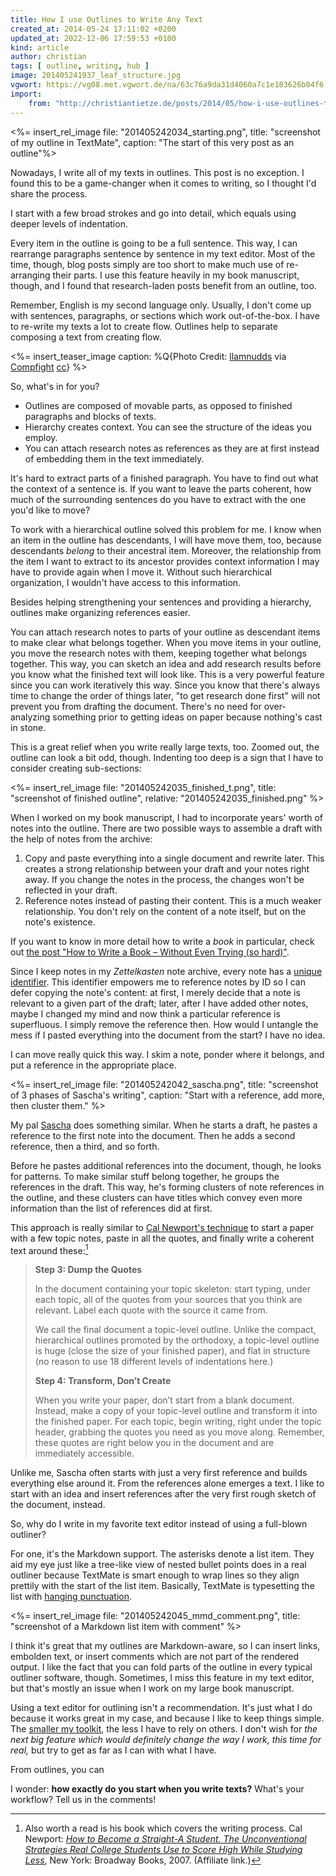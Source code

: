```yaml
---
title: How I use Outlines to Write Any Text
created_at: 2014-05-24 17:11:02 +0200
updated_at: 2022-12-06 17:59:53 +0100
kind: article
author: christian
tags: [ outline, writing, hub ]
image: 201405241937_leaf_structure.jpg
vgwort: https://vg08.met.vgwort.de/na/63c76a9da31d4060a7c1e183626b04f6
import:
    from: "http://christiantietze.de/posts/2014/05/how-i-use-outlines-to-write-any-text/"
---
```


<%= insert_rel_image file: "201405242034_starting.png", title: "screenshot of my outline in TextMate", caption: "The start of this very post as an outline"%>

Nowadays, I write all of my texts in outlines. This post is no exception. I found this to be a game-changer when it comes to writing, so I thought I'd share the process.

I start with a few broad strokes and go into detail, which equals using deeper levels of indentation.

Every item in the outline is going to be a full sentence. This way, I can rearrange paragraphs sentence by sentence in my text editor. Most of the time, though, blog posts simply are too short to make much use of re-arranging their parts. I use this feature heavily in my book manuscript, though, and I found that research-laden posts benefit from an outline, too.

Remember, English is my second language only. Usually, I don't come up with sentences, paragraphs, or sections which work out-of-the-box. I have to re-write my texts a lot to create flow. Outlines help to separate composing a text from creating flow.

<%= insert_teaser_image caption: %Q{Photo Credit: <a href="https://www.flickr.com/photos/33252379@N00/5337737384/">llamnudds</a> via <a href="https://compfight.com">Compfight</a> <a href="https://creativecommons.org/licenses/by-sa/2.0/">cc</a>} %>

So, what's in for you?

* Outlines are composed of movable parts, as opposed to finished paragraphs and blocks of texts.
* Hierarchy creates context. You can see the structure of the ideas you employ.
* You can attach research notes as references as they are at first instead of embedding them in the text immediately.

It's hard to extract parts of a finished paragraph. You have to find out what the context of a sentence is. If you want to leave the parts coherent, how much of the surrounding sentences do you have to extract with the one you'd like to move?

To work with a hierarchical outline solved this problem for me. I know when an item in the outline has descendants, I will have move them, too, because descendants _belong_ to their ancestral item. Moreover, the relationship from the item I want to extract to its ancestor provides context information I may have to provide again when I move it. Without such hierarchical organization, I wouldn't have access to this information.

Besides helping strengthening your sentences and providing a hierarchy, outlines make organizing references easier.

You can attach research notes to parts of your outline as descendant items to make clear what belongs together.  When you move items in your outline, you move the research notes with them, keeping together what belongs together. This way, you can sketch an idea and add research results before you know what the finished text will look like. This is a very powerful feature since you can work iteratively this way. Since you know that there's always time to change the order of things later, "to get research done first" will not prevent you from drafting the document. There's no need for over-analyzing something prior to getting ideas on paper because nothing's cast in stone.

This is a great relief when you write really large texts, too. Zoomed out, the outline can look a bit odd, though. Indenting too deep is a sign that I have to consider creating sub-sections:

<%= insert_rel_image file: "201405242035_finished_t.png", title: "screenshot of finished outline", relative: "201405242035_finished.png" %>

When I worked on my book manuscript, I had to incorporate years' worth of notes into the outline.  There are two possible ways to assemble a draft with the help of notes from the archive:

1. Copy and paste everything into a single document and rewrite later. This creates a strong relationship between your draft and your notes right away. If you change the notes in the process, the changes won't be reflected in your draft.
2. Reference notes instead of pasting their content. This is a much weaker relationship. You don't rely on the content of a note itself, but on the note's existence.

If you want to know in more detail how to write a _book_ in particular, check out [the post "How to Write a Book – Without Even Trying (so hard)"](/posts/write-book-without-even-trying-so-hard/).

Since I keep notes in my _Zettelkasten_ note archive, every note has a [unique identifier][id]. This identifier empowers me to reference notes by ID so I can defer copying the note's content:  at first, I merely decide that a note is relevant to a given part of the draft; later, after I have added other notes, maybe I changed my mind and now think a particular reference is superfluous. I simply remove the reference then. How would I untangle the mess if I pasted everything into the document from the start? I have no idea.

I can move really quick this way. I skim a note, ponder where it belongs, and put a reference in the appropriate place.

<%= insert_rel_image file: "201405242042_sascha.png", title: "screenshot of 3 phases of Sascha's writing", caption: "Start with a reference, add more, then cluster them." %>

My pal [Sascha][] does something similar. When he starts a draft, he pastes a reference to the first note into the document. Then he adds a second reference, then a third, and so forth.

Before he pastes additional references into the document, though, he looks for patterns. To make similar stuff belong together, he groups the references in the draft. This way, he's forming clusters of note references in the outline, and these clusters can have titles which convey even more information than the list of references did at first.

This approach is really similar to [Cal Newport's technique][calnp] to start a paper with a few topic notes, paste in all the quotes, and finally write a coherent text around these:[^calbook]

> **Step 3: Dump the Quotes**
>
> In the document containing your topic skeleton: start typing, under each topic, all of the quotes from your sources that you think are relevant. Label each quote with the source it came from.
>
> We call the final document a topic-level outline. Unlike the compact, hierarchical outlines promoted by the orthodoxy, a topic-level outline is huge (close the size of your finished paper), and flat in structure (no reason to use 18 different levels of indentations here.)
>
> **Step 4: Transform, Don’t Create**
>
> When you write your paper, don’t start from a blank document. Instead, make a copy of your topic-level outline and transform it into the finished paper. For each topic, begin writing, right under the topic header, grabbing the quotes you need as you move along. Remember, these quotes are right below you in the document and are immediately accessible.

Unlike me, Sascha often starts with just a very first reference and builds everything else around it. From the references alone emerges a text.  I like to start with an idea and insert references after the very first rough sketch of the document, instead.

So, why do I write in my favorite text editor instead of using a full-blown outliner?

For one, it's the Markdown support. The asterisks denote a list item. They aid my eye just like a tree-like view of nested bullet points does in a real outliner because TextMate is smart enough to wrap lines so they align prettily with the start of the list item. Basically, TextMate is typesetting the list with [hanging punctuation][hangpunct].

<%= insert_rel_image file: "201405242045_mmd_comment.png", title: "screenshot of a Markdown list item with comment" %>

I think it's great that my outlines are Markdown-aware, so I can insert links, embolden text, or insert comments which are not part of the rendered output.  I like the fact that you can fold parts of the outline in every typical outliner software, though. Sometimes, I miss this feature in my text editor, but that's mostly an issue when I work on my large book manuscript.

Using a text editor for outlining isn't a recommendation. It's just what I do because it works great in my case, and because I like to keep things simple. The [smaller my toolkit][tk], the less I have to rely on others. I don't wish for _the next big feature which would definitely change the way I work, this time for real,_ but try to get as far as I can with what I have.

From outlines, you can

I wonder: **how exactly do you start when you write texts?** What's your workflow? Tell us in the comments!

[markdown]: https://en.wikipedia.org/wiki/Markdown

[hangpunct]: https://en.wikipedia.org/wiki/Hanging_punctuation

[id]: /posts/add-identity/

[calnp]: https://calnewport.com/blog/2007/11/05/monday-master-class-how-to-use-a-flat-outline-to-write-outstanding-papers-fast/

[^calbook]: Also worth a read is his book which covers the writing process. Cal Newport:  _[How to Become a Straight-A Student. The Unconventional Strategies Real College Students Use to Score High While Studying Less](http://www.amazon.com/gp/product/0767922719/ref=as_li_tl?ie=UTF8&camp=1789&creative=9325&creativeASIN=0767922719&linkCode=as2&tag=ctzettelkasten-20&linkId=3SFYYPM52IOBRJ5C)_, New York: Broadway Books, 2007. (Affiliate link.)

[sascha]: https://zettelkasten.de/authors/sascha/

[tk]: https://frankchimero.com/blog/2014/no-new-tools/
